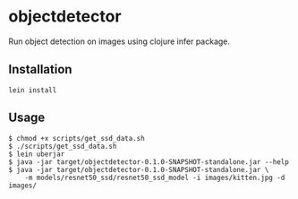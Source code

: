 # objectdetector

Run object detection on images using clojure infer package.

## Installation

`lein install`

## Usage

```
$ chmod +x scripts/get_ssd_data.sh
$ ./scripts/get_ssd_data.sh
$ lein uberjar
$ java -jar target/objectdetector-0.1.0-SNAPSHOT-standalone.jar --help
$ java -jar target/objectdetector-0.1.0-SNAPSHOT-standalone.jar \
    -m models/resnet50_ssd/resnet50_ssd_model -i images/kitten.jpg -d images/
```

